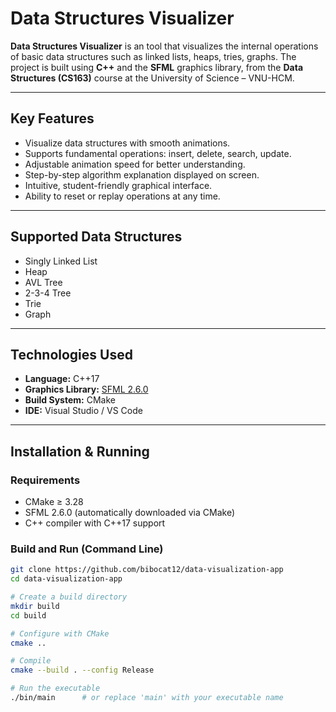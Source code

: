 # Data Structures Visualizer

**Data Structures Visualizer** is an tool that visualizes the internal operations of basic data structures such as linked lists, heaps, tries, graphs. The project is built using **C++** and the **SFML** graphics library, from the **Data Structures (CS163)** course at the University of Science – VNU-HCM.

---

##  Key Features

-  Visualize data structures with smooth animations.
-  Supports fundamental operations: insert, delete, search, update.
-  Adjustable animation speed for better understanding.
-  Step-by-step algorithm explanation displayed on screen.
-  Intuitive, student-friendly graphical interface.
-  Ability to reset or replay operations at any time.

---

##  Supported Data Structures

- Singly Linked List  
- Heap  
- AVL Tree  
- 2-3-4 Tree  
- Trie  
- Graph 

---

## Technologies Used

- **Language:** C++17  
- **Graphics Library:** [SFML 2.6.0](https://www.sfml-dev.org)  
- **Build System:** CMake  
- **IDE:** Visual Studio / VS Code  

---

## Installation & Running

### Requirements

- CMake ≥ 3.28 
- SFML 2.6.0 (automatically downloaded via CMake)  
- C++ compiler with C++17 support

### Build and Run (Command Line)

```bash
git clone https://github.com/bibocat12/data-visualization-app
cd data-visualization-app

# Create a build directory
mkdir build
cd build

# Configure with CMake
cmake ..

# Compile
cmake --build . --config Release

# Run the executable
./bin/main      # or replace 'main' with your executable name
